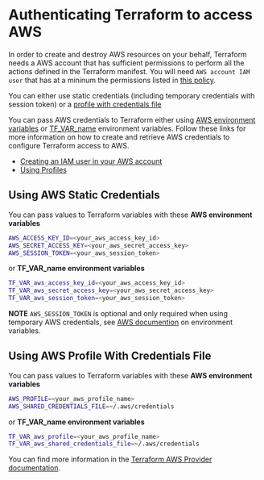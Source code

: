 # Authenticating Terraform to access AWS

In order to create and destroy AWS resources on your behalf, Terraform needs a AWS account that has sufficient permissions to perform all the actions defined in the Terraform manifest. You will need `AWS account IAM user` that has at a mininum the permissions listed in [this policy](../../files/devops-iac-eks-policy.json).

You can either use static credentials (including temporary credentials with session token) or a [profile with credentials file](https://docs.aws.amazon.com/cli/latest/userguide/cli-configure-files.html)

You can pass AWS credentials to Terraform either using [AWS environment variables](https://docs.aws.amazon.com/cli/latest/userguide/cli-configure-envvars.html) or [TF_VAR_name](https://www.terraform.io/docs/cli/config/environment-variables.html#tf_var_name) environment variables. Follow these links for more information on how to create and retrieve AWS credentials to configure Terraform access to AWS.
- [Creating an IAM user in your AWS account](https://docs.aws.amazon.com/IAM/latest/UserGuide/id_users_create.html)
- [Using Profiles](https://docs.aws.amazon.com/cli/latest/userguide/cli-configure-quickstart.html#cli-configure-quickstart-profiles)

## Using AWS Static Credentials

You can pass values to Terraform variables with these **AWS environment variables**
```bash
AWS_ACCESS_KEY_ID=<your_aws_access_key_id>
AWS_SECRET_ACCESS_KEY=<your_aws_secret_access_key>
AWS_SESSION_TOKEN=<your_aws_session_token>
```
or **TF_VAR_name environment variables**
```bash
TF_VAR_aws_access_key_id=<your_aws_access_key_id>
TF_VAR_aws_secret_access_key=<your_aws_secret_access_key>
TF_VAR_aws_session_token=<your_aws_session_token>
```
**NOTE** `AWS_SESSION_TOKEN` is optional and only required when using temporary AWS credentials, see [AWS documention](https://docs.aws.amazon.com/cli/latest/userguide/cli-configure-envvars.html) on environment variables.

## Using AWS Profile With Credentials File

You can pass values to Terraform variables with these **AWS environment variables**
```bash
AWS_PROFILE=<your_aws_profile_name>
AWS_SHARED_CREDENTIALS_FILE=~/.aws/credentials
```
or **TF_VAR_name environment variables**
```bash
TF_VAR_aws_profile=<your_aws_profile_name>
TF_VAR_aws_shared_credentials_file=~/.aws/credentials
```

You can find more information in the [Terraform AWS Provider documentation](https://registry.terraform.io/providers/hashicorp/aws/latest/docs#authentication).
